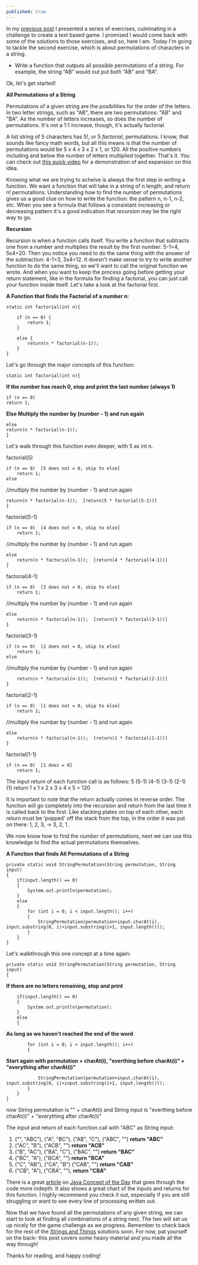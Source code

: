 ```yaml
---
published: true
---
```

In my [previous post](https://sjcswank.github.io/Stings-and-Things/) I presented a series of exercises, culminating in a challenge to create a text based game. I promised I would come back with some of the solutions to those exercises, and so, here I am. Today I'm going to tackle the second exercise, which is about permutations of characters in a string.

- Write a function that outputs all possible permutations of a string. For example, the string “AB” would out put both “AB” and “BA”.

Ok, let's get started!

**All Permutations of a String**

Permutations of a given string are the posibilities for the order of the letters. In two letter strings, such as "AB", there are two permutations: "AB" and "BA". As the number of letters increases, so does the number of permutations. It's not a 1:1 increase, though, it's actually factorial. 

A list string of 5 characters has 5!, or 5 _factorial_, permutations. I know, that sounds like fancy math words, but all this means is that the number of permutations would be 5 x 4 x 3 x 2 x 1, or 120. All the positive numbers including and below the number of letters multiplied together. That's it. You can check out [this quick video](https://www.khanacademy.org/math/precalculus/prob-comb/combinatorics-precalc/v/permutation-formula) for a demonstration of and expansion on this idea.

Knowing what we are trying to acheive is always the first step in writing a function. We want a function that will take in a string of n length, and return n! permutations. Understanding how to find the number of permutations gives us a good clue on how to write the function: the pattern n, n-1, n-2, etc. When you see a formula that follows a consistant increasing or decreasing pattern it's a good indication that _recursion_ may be the right way to go.

**Recursion**

Recursion is when a function calls itself. You write a function that subtracts one from a number and multiplies the result by the first number: 5-1=4, 5x4=20. Then you notice you need to do the same thing with the answer of the subtraction: 4-1=3, 3x4=12. It doesn't make sense to try to write another function to do the same thing, so we'll want to call the original function we wrote. And when you want to keep the process going before getting your return statement, like in the formula for finding a factorial, you can just call your function inside itself. Let's take a look at the factorial first.

**A Function that finds the Factorial of a number n:**

	static int factorial(int n){

		if (n == 0) {   
			return 1;
		}
        
		else { 
    		return(n * factorial(n-1));
        }
 	}   



Let's go through the major concepts of this function:

	static int factorial(int n){
    
  **If the number has reach 0, stop and print the last number (always 1)**

	if (n == 0)    
	return 1;
      
  **Else Multiply the number by (number - 1) and run again**
  	
	else  
    return(n * factorial(n-1));    
 	}   



Let's walk through this function even deeper, with 5 as int n.
	
factorial(5)
    
	if (n == 0)  [5 does not = 0, skip to else] 
		return 1;    
  	else  
    
  //multiply the number by (number - 1) and run again

	return(n * factorial(n-1));  [return(5 * factorial(5-1))] 
 	}   

factorial(5-1)
    
	if (n == 0)  [4 does not = 0, skip to else] 
		return 1;  
        
   //multiply the number by (number - 1) and run again
 
  	else  
    	return(n * factorial(n-1));  [return(4 * factorial(4-1))]
 	}  
    
factorial(4-1)
    
	if (n == 0)  [3 does not = 0, skip to else]  
		return 1; 
        
   //multiply the number by (number - 1) and run again
 
  	else  
    	return(n * factorial(n-1));  [return(3 * factorial(3-1))]  
 	}  
    
    
factorial(3-1)
    
	if (n == 0)  [2 does not = 0, skip to else] 
		return 1;    
  	else
    
  //multiply the number by (number - 1) and run again
    	
        return(n * factorial(n-1));  [return(2 * factorial(2-1))]  
 	}  
    
factorial(2-1)
    
	if (n == 0)  [1 does not = 0, skip to else]  
		return 1; 
        
  //multiply the number by (number - 1) and run again

  	else  
    	return(n * factorial(n-1));  [return(1 * factorial(1-1))]  
 	}  
    
factorial(1-1)
    
	if (n == 0)  [1 does = 0]  
		return 1; 
    
The input return of each function call is as follows:
	5  (5-1)  (4-1)  (3-1)  (2-1)  (1) return 1 x 1 x 2 x 3 x 4 x 5 = 120

It is important to note that the return actually comes in reverse order. The function will go completely into the recursion and return from the last time it is called back to the first. Like stacking plates on top of each other, each return must be 'popped' off the stack from the top, in the order it was put on there: 1, 2, 3, -> 3, 2, 1.

We now know how to find the _number_ of permutations, next we can use this knowledge to find the actual permutations themselves. 

**A Function that finds All Permutations of a String**

    private static void StringPermutation(String permutation, String input)
    {    
        if(input.length() == 0)
        {
            System.out.println(permutation);
        }
        else
        {
            for (int i = 0; i < input.length(); i++)
            {    
                StringPermutation(permutation+input.charAt(i), input.substring(0, i)+input.substring(i+1, input.length()));
            }
        }
    }

Let's walkthrough this one concept at a time again:

    private static void StringPermutation(String permutation, String input)
    {   
    
**If there are no letters remaining, stop and print**

        if(input.length() == 0) 
        {
            System.out.println(permutation);
        }
        else
        {
        
**As long as we haven't reached the end of the word**

            for (int i = 0; i < input.length(); i++) 
            { 
            
**Start again with permutation + charAt(i), "everthing before charAt(i)" + "everything after charAt(i)"**

                StringPermutation(permutation+input.charAt(i), input.substring(0, i)+input.substring(i+1, input.length()));
            }
        }
    }
    


now String permutation is "" + charAt(i) and String input is "everthing before charAt(i)" + "everything after charAt(i)"



The input and return of each function call with "ABC" as String input:
1. ("", "ABC"), ("A", "BC"), ("AB", "C"), ("ABC", "") **return "ABC"** 
2. ("AC", "B"), ("ACB", "") **return "ACB"**
3. ("B", "AC"), ("BA", "C"), ("BAC", "") **return "BAC"**
4. ("BC", "A"), ("BCA", "") **return "BCA"**
5. ("C", "AB"), ("CA", "B") ("CAB", "") **return "CAB"**
6. ("CB", "A"), ("CBA", ""), **return "CBA"**


There is a great [article](https://javaconceptoftheday.com/permutations-of-string-in-java-recursively/) on [Java Concept of the Day](https://javaconceptoftheday.com/) that goes through the code more indepth. It also shows a great chart of the inputs and returns for this function. I highly recommend you check it out, especially if you are still struggling or want to see every line of processing written out.

Now that we have found all the permutations of any given string, we can start to look at finding all combinations of a string next. The two will set us up nicely for the game challenge as we progress. Remember to check back for the rest of the [Strings and Things](https://sjcswank.github.io/Stings-and-Things/) solutions soon. For now, pat yourself on the back- this post covers some heavy material and you made all the way through!

Thanks for reading, and happy coding!
